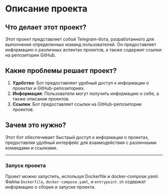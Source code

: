 # Описание проекта

## Что делает этот проект?

Этот проект представляет собой Telegram-бота, разработанного для выполнения определенных команд пользователей. Он предоставляет информацию о различных аспектах проектов, а также содержит ссылки на репозитории GitHub.

## Какие проблемы решает проект?

1. **Удобство**: Бот предоставляет удобный доступ к информации о проектах и GitHub-репозиториях.
2. **Информация**: Пользователи могут получить информацию о себе, а также описания проектов.
3. **Ссылки**: Бот предоставляет ссылки на GitHub-репозитории проектов.

## Зачем это нужно?

Этот бот обеспечивает быстрый доступ к информации о проектах, предоставляя удобный интерфейс для взаимодействия с различными командами и ссылками.

---

### Запуск проекта

Проект можно запустить, используя Dockerfile и docker-compose.yaml. Файлы `Dockerfile`, `docker-compose.yaml`, и `entrypoint.sh` содержат информацию о сборке и запуске проекта.
